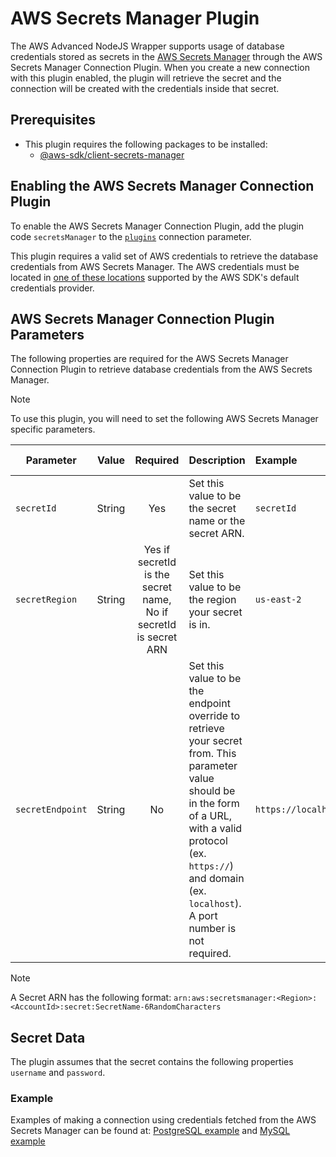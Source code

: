 # AWS Secrets Manager Plugin

The AWS Advanced NodeJS Wrapper supports usage of database credentials stored as secrets in the [AWS Secrets Manager](https://aws.amazon.com/secrets-manager/) through the AWS Secrets Manager Connection Plugin. When you create a new connection with this plugin enabled, the plugin will retrieve the secret and the connection will be created with the credentials inside that secret.

## Prerequisites

- This plugin requires the following packages to be installed:
  - [@aws-sdk/client-secrets-manager](https://docs.aws.amazon.com/AWSJavaScriptSDK/v3/latest/Package/-aws-sdk-client-secrets-manager/)

## Enabling the AWS Secrets Manager Connection Plugin

To enable the AWS Secrets Manager Connection Plugin, add the plugin code `secretsManager` to the [`plugins`](../UsingTheNodejsWrapper.md#connection-plugin-manager-parameters) connection parameter.

This plugin requires a valid set of AWS credentials to retrieve the database credentials from AWS Secrets Manager. The AWS credentials must be located in [one of these locations](https://docs.aws.amazon.com/AWSJavaScriptSDK/v3/latest/Package/-aws-sdk-credential-providers/#fromNodeProviderChain) supported by the AWS SDK's default credentials provider.

## AWS Secrets Manager Connection Plugin Parameters

The following properties are required for the AWS Secrets Manager Connection Plugin to retrieve database credentials from the AWS Secrets Manager.

> [!NOTE]  
> To use this plugin, you will need to set the following AWS Secrets Manager specific parameters.

| Parameter        | Value  |                             Required                             | Description                                                                                                                                                                                                                       | Example                  | Default Value |
| ---------------- | :----: | :--------------------------------------------------------------: | :-------------------------------------------------------------------------------------------------------------------------------------------------------------------------------------------------------------------------------- | :----------------------- | ------------- |
| `secretId`       | String |                               Yes                                | Set this value to be the secret name or the secret ARN.                                                                                                                                                                           | `secretId`               | `null`        |
| `secretRegion`   | String | Yes if secretId is the secret name, No if secretId is secret ARN | Set this value to be the region your secret is in.                                                                                                                                                                                | `us-east-2`              | `us-east-1`   |
| `secretEndpoint` | String |                                No                                | Set this value to be the endpoint override to retrieve your secret from. This parameter value should be in the form of a URL, with a valid protocol (ex. `https://`) and domain (ex. `localhost`). A port number is not required. | `https://localhost:1234` | `null`        |

> [!NOTE]  
> A Secret ARN has the following format: `arn:aws:secretsmanager:<Region>:<AccountId>:secret:SecretName-6RandomCharacters`

## Secret Data

The plugin assumes that the secret contains the following properties `username` and `password`.

### Example

Examples of making a connection using credentials fetched from the AWS Secrets Manager can be found at:
[PostgreSQL example](../../../examples/aws_driver_example/aws_secrets_manager_postgresql_example.ts) and [MySQL example](../../../examples/aws_driver_example/aws_secrets_manager_mysql_example.ts)
